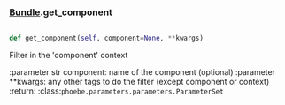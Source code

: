 ### [Bundle](Bundle.md).get_component

```py

def get_component(self, component=None, **kwargs)

```



Filter in the 'component' context

:parameter str component: name of the component (optional)
:parameter **kwargs: any other tags to do the filter
    (except component or context)
:return: :class:`phoebe.parameters.parameters.ParameterSet`

